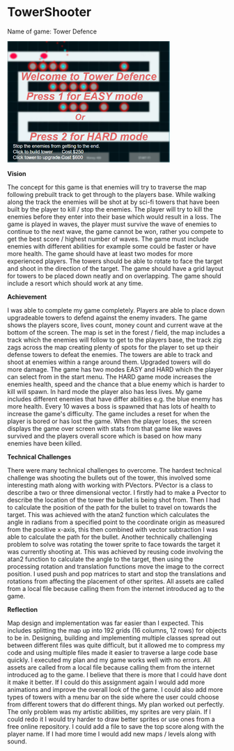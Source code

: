 # TowerShooter
Name of game: Tower Defence

<img width="373" alt="blurrBG" src="https://github.com/BadBanana5/TowerShooter/blob/main/TowerDefence-Phillip_Sparrow/Main/Assets/blurrBG.png">

**Vision** 

The concept for this game is that enemies will try to traverse the map following prebuilt track to get through to the players base. While walking along the track the enemies will be shot at by sci-fi towers that have been built by the player to kill / stop the enemies. The player will try to kill the enemies before they enter into their base which would result in a loss. The game is played in waves, the player must survive the wave of enemies to continue to the next wave, the game cannot be won, rather you compete to get the best score / highest number of waves. The game must include enemies with different abilities for example some could be faster or have more health. The game should have at least two modes for more experienced players. The towers should be able to rotate to face the target and shoot in the direction of the target. The game should have a grid layout for towers to be placed down neatly and on overlapping. The game should include a resort which should work at any time.

**Achievement**

I was able to complete my game completely. Players are able to place down upgradeable towers to defend against the enemy invaders. The game shows the players score, lives count, money count and current wave at the bottom of the screen. The map is set in the forest / field, the map includes a track which the enemies will follow to get to the players base, the track zig zags across the map creating plenty of spots for the player to set up their defense towers to defeat the enemies. The towers are able to track and shoot at enemies within a range around them. Upgraded towers will do more damage. The game has two modes EASY and HARD which the player can select from in the start menu. The HARD game mode increases the enemies health, speed and the chance that a blue enemy which is harder to kill will spawn. In hard mode the player also has less lives. My game includes different enemies that have differ abilities e.g. the blue enemy has more health. Every 10 waves a boss is spawned that has lots of health to increase the game's difficulty. The game includes a reset for when the player is bored or has lost the game. When the player loses, the screen displays the game over screen with stats from that game like waves survived and the players overall score which is based on how many enemies have been killed.

**Technical Challenges**

There were many technical challenges to overcome. The hardest technical challenge was shooting the bullets out of the tower, this involved some interesting math along with working with PVectors. PVector is a class to describe a two or three dimensional vector. I firstly had to make a Pvector to describe the location of the tower the bullet is being shot from. Then I had to calculate the position of the path for the bullet to travel on towards the target. This was achieved with the atan2 function which calculates the angle in radians from a specified point to the coordinate origin as measured from the positive x-axis, this then combined with vector subtraction I was able to calculate the path for the bullet. 
Another technically challenging problem to solve was rotating the tower sprite to face towards the target it was currently shooting at. This was achieved by reusing code involving the atan2 function to calculate the angle to the target, then using the processing rotation and translation functions move the image to the correct position. I used push and pop matrices to  start and stop the translations and rotations from affecting the placement of other sprites. All assets are called from a local file because calling them from the internet introduced ag to the game.

**Reflection**

Map design and implementation was far easier than I expected. This includes splitting the map up into 192 grids (16 columns, 12 rows) for objects to be in. Designing, building and implementing multiple classes spread out between different files was quite difficult, but it allowed me to compress my code and using multiple files made it easier to traverse a large code base quickly. I executed my plan and my game works well with no errors. All assets are called from a local file because calling them from the internet introduced ag to the game. I believe that there is more that I could have dont it make it better. If I could do this assignment again I would add more animations and improve the overall look of the game. I could also add more types of towers with a menu bar on the side where the user could choose from different towers that do different things. My plan worked out perfectly. The only problem was my artistic abilities, my sprites are very plain. If I could redo it I would try harder to draw better sprites or use ones from a free online repository. I could add a file to save the top score along with the player name. If I had more time I would add new maps / levels along with sound.

